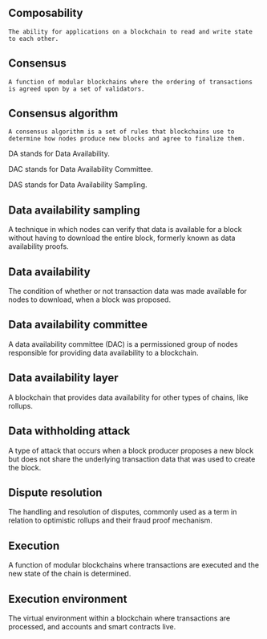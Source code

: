 
##   Composability
    
    The ability for applications on a blockchain to read and write state to each other.
    
##    Consensus
    
    A function of modular blockchains where the ordering of transactions is agreed upon by a set of validators.



## Consensus algorithm

	A consensus algorithm is a set of rules that blockchains use to determine how nodes produce new blocks and agree to finalize them.


DA stands for Data Availability.

DAC stands for Data Availability Committee.

DAS stands for Data Availability Sampling.


## Data availability sampling
A technique in which nodes can verify that data is available for a block without having to download the entire block, formerly known as data availability proofs.


## Data availability
The condition of whether or not transaction data was made available for nodes to download, when a block was proposed.

## Data availability committee
A data availability committee (DAC) is a permissioned group of nodes responsible for providing data availability to a blockchain.


## Data availability layer
A blockchain that provides data availability for other types of chains, like rollups.

## Data withholding attack
A type of attack that occurs when a block producer proposes a new block but does not share the underlying transaction data that was used to create the block.


## Dispute resolution
The handling and resolution of disputes, commonly used as a term in relation to optimistic rollups and their fraud proof mechanism.


## Execution
A function of modular blockchains where transactions are executed and the new state of the chain is determined.

## Execution environment
The virtual environment within a blockchain where transactions are processed, and accounts and smart contracts live.